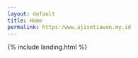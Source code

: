```yaml
---
layout: default
title: Home
permalink: https:/www.ajisetiawan.my.id
---
```


{% include landing.html %}
